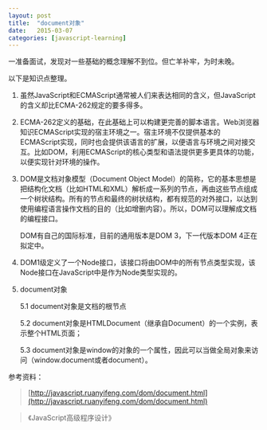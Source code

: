 ```yaml
---
layout: post
title:  "document对象"
date:   2015-03-07 
categories: [javascript-learning]
---
```


一准备面试，发现对一些基础的概念理解不到位。但亡羊补牢，为时未晚。

以下是知识点整理。

1. 虽然JavaScript和ECMAScript通常被人们来表达相同的含义，但JavaScript的含义却比ECMA-262规定的要多得多。

2. ECMA-262定义的基础，在此基础上可以构建更完善的脚本语言。Web浏览器知识ECMAScript实现的宿主环境之一。宿主环境不仅提供基本的ECMAScript实现，同时也会提供该语言的扩展，以便语言与环境之间对接交互。比如DOM，利用ECMAScript的核心类型和语法提供更多更具体的功能，以便实现针对环境的操作。

3. DOM是文档对象模型（Document Object Model）的简称，它的基本思想是把结构化文档（比如HTML和XML）解析成一系列的节点，再由这些节点组成一个树状结构。所有的节点和最终的树状结构，都有规范的对外接口，以达到使用编程语言操作文档的目的（比如增删内容）。所以，DOM可以理解成文档的编程接口。

    DOM有自己的国际标准，目前的通用版本是DOM 3，下一代版本DOM 4正在拟定中。

4. DOM1级定义了一个Node接口，该接口将由DOM中的所有节点类型实现，该Node接口在JavaScript中是作为Node类型实现的。

5. document对象

     5.1 document对象是文档的根节点
     
     5.2 document对象是HTMLDocument（继承自Document）的一个实例，表示整个HTML页面；

     5.3 document对象是window的对象的一个属性，因此可以当做全局对象来访问（window.document或者document）。

参考资料：

> [http://javascript.ruanyifeng.com/dom/document.html](http://javascript.ruanyifeng.com/dom/document.html)

> 《JavaScript高级程序设计》